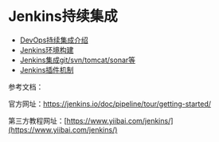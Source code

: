 # Jenkins持续集成

* [DevOps持续集成介绍](/jenkinschi-xu-ji-cheng/devopschi-xu-ji-cheng-jie-shao.md) 
* [Jenkins环境构建](/jenkinschi-xu-ji-cheng/jenkinshuan-jing-gou-jian.md) 
* [Jenkins集成git/svn/tomcat/sonar等](/jenkinschi-xu-ji-cheng/jenkinsji-cheng-git-svn-tomcat-sonar-deng.md) 
* [Jenkins插件机制](/jenkinschi-xu-ji-cheng/jenkinscha-jian-ji-zhi.md) 



参考文档：

官方网址：[https://jenkins.io/doc/pipeline/tour/getting-started/ ](https://jenkins.io/doc/pipeline/tour/getting-started/)  

第三方教程网址：[https://www.yiibai.com/jenkins/](https://www.yiibai.com/jenkins/)





